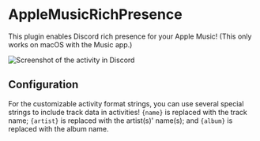 # AppleMusicRichPresence

This plugin enables Discord rich presence for your Apple Music! (This only works on macOS with the Music app.)

![Screenshot of the activity in Discord](https://github.com/prodbyeagle/cord/assets/70191398/1f811090-ab5f-4060-a9ee-d0ac44a1d3c0)

## Configuration

For the customizable activity format strings, you can use several special strings to include track data in activities! `{name}` is replaced with the track name; `{artist}` is replaced with the artist(s)' name(s); and `{album}` is replaced with the album name.
